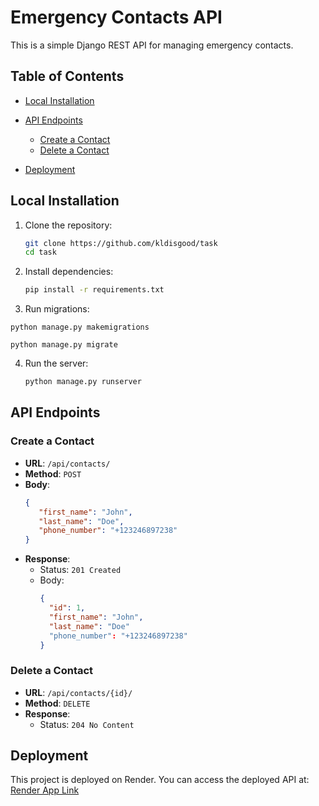 # Emergency  Contacts API

This is a simple Django REST API for managing emergency contacts.

## Table of Contents
- [Local Installation](#Local-Installation)

- [API Endpoints](#api-endpoints)
  - [Create a Contact](#create-a-contact)
  - [Delete a Contact](#delete-a-contact)
- [Deployment](##deployment)

## Local Installation

1. Clone the repository:
   ```bash
   git clone https://github.com/kldisgood/task
   cd task
   ```


2. Install dependencies:
   ```bash
   pip install -r requirements.txt
   ```

3. Run migrations:

  ```
  python manage.py makemigrations
   ```
   ```
   python manage.py migrate
   ```



4. Run the server:
   ```bash
   python manage.py runserver
   ```

## API Endpoints

### Create a Contact

- **URL**: `/api/contacts/`
- **Method**: `POST`
- **Body**:
   ```json
   {
      "first_name": "John",
      "last_name": "Doe",
      "phone_number": "+123246897238"
   }
   ```
- **Response**: 
  - Status: `201 Created`
  - Body:
    ```json
    {
      "id": 1,
      "first_name": "John",
      "last_name": "Doe"
      "phone_number": "+123246897238"
    }
    ```


### Delete a Contact

- **URL**: `/api/contacts/{id}/`
- **Method**: `DELETE`
- **Response**:
  - Status: `204 No Content`

## Deployment

This project is deployed on Render. You can access the deployed API at: [Render App Link](https://contacts-ec0k.onrender.com)

